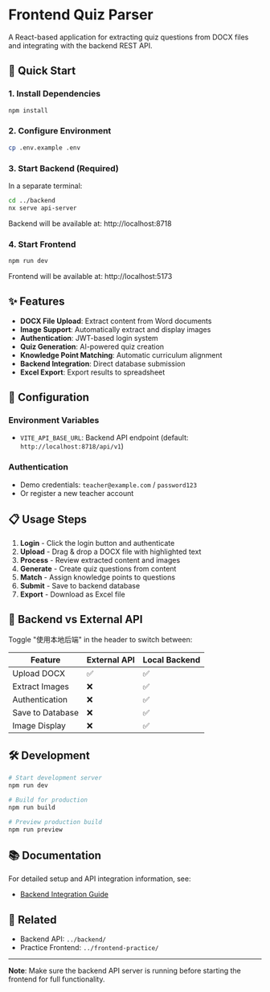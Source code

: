 # Frontend Quiz Parser

A React-based application for extracting quiz questions from DOCX files and integrating with the backend REST API.

## 🚀 Quick Start

### 1. Install Dependencies
```bash
npm install
```

### 2. Configure Environment
```bash
cp .env.example .env
```

### 3. Start Backend (Required)
In a separate terminal:
```bash
cd ../backend
nx serve api-server
```
Backend will be available at: http://localhost:8718

### 4. Start Frontend
```bash
npm run dev
```
Frontend will be available at: http://localhost:5173

## ✨ Features

- **DOCX File Upload**: Extract content from Word documents
- **Image Support**: Automatically extract and display images
- **Authentication**: JWT-based login system  
- **Quiz Generation**: AI-powered quiz creation
- **Knowledge Point Matching**: Automatic curriculum alignment
- **Backend Integration**: Direct database submission
- **Excel Export**: Export results to spreadsheet

## 🔧 Configuration

### Environment Variables
- `VITE_API_BASE_URL`: Backend API endpoint (default: `http://localhost:8718/api/v1`)

### Authentication
- Demo credentials: `teacher@example.com` / `password123`
- Or register a new teacher account

## 📋 Usage Steps

1. **Login** - Click the login button and authenticate
2. **Upload** - Drag & drop a DOCX file with highlighted text
3. **Process** - Review extracted content and images
4. **Generate** - Create quiz questions from content
5. **Match** - Assign knowledge points to questions
6. **Submit** - Save to backend database
7. **Export** - Download as Excel file

## 🔄 Backend vs External API

Toggle "使用本地后端" in the header to switch between:

| Feature | External API | Local Backend |
|---------|-------------|--------------|
| Upload DOCX | ✅ | ✅ |
| Extract Images | ❌ | ✅ |
| Authentication | ❌ | ✅ |
| Save to Database | ❌ | ✅ |
| Image Display | ❌ | ✅ |

## 🛠️ Development

```bash
# Start development server
npm run dev

# Build for production
npm run build

# Preview production build
npm run preview
```

## 📚 Documentation

For detailed setup and API integration information, see:
- [Backend Integration Guide](./README-backend-integration.md)

## 🔗 Related

- Backend API: `../backend/`
- Practice Frontend: `../frontend-practice/`

---

**Note**: Make sure the backend API server is running before starting the frontend for full functionality.